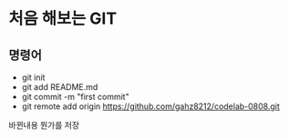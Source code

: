 # 처음 해보는 GIT

## 명령어

- git init
- git add README.md
- git commit -m "first commit"
- git remote add origin https://github.com/gahz8212/codelab-0808.git

바뀐내용
뭔가를 저장
